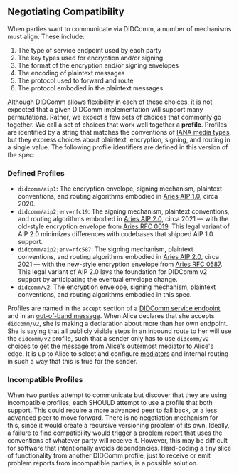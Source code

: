 ## Negotiating Compatibility

When parties want to communicate via DIDComm, a number of mechanisms must align. These include:

1. The type of service endpoint used by each party
2. The key types used for encryption and/or signing
3. The format of the encryption and/or signing envelopes
4. The encoding of plaintext messages
5. The protocol used to forward and route
6. The protocol embodied in the plaintext messages

Although DIDComm allows flexibility in each of these choices, it is not expected that a given DIDComm implementation will support many permutations. Rather, we expect a few sets of choices that commonly go together. We call a set of choices that work well together a **profile**. Profiles are identified by a string that matches the conventions of [IANA media types](https://www.rfc-editor.org/rfc/rfc6838.html), but they express choices about plaintext, encryption, signing, and routing in a single value. The following profile identifiers are defined in this version of the spec:

### Defined Profiles

* `didcomm/aip1`: The encryption envelope, signing mechanism, plaintext conventions, and routing algorithms embodied in [Aries AIP 1.0](https://github.com/hyperledger/aries-rfcs/blob/main/concepts/0302-aries-interop-profile/README.md#aries-interop-profile-version-10), circa 2020.
* `didcomm/aip2;env=rfc19`: The signing mechanism, plaintext conventions, and routing algorithms embodied in [Aries AIP 2.0](https://github.com/hyperledger/aries-rfcs/blob/main/concepts/0302-aries-interop-profile/README.md#aries-interop-profile-version-20), circa 2021 &mdash; with the old-style encryption envelope from [Aries RFC 0019](https://github.com/hyperledger/aries-rfcs/tree/b3a3942ef052039e73cd23d847f42947f8287da2/features/0019-encryption-envelope#aries-rfc-0019-encryption-envelope). This legal variant of AIP 2.0 minimizes differences with codebases that shipped AIP 1.0 support.
* `didcomm/aip2;env=rfc587`: The signing mechanism, plaintext conventions, and routing algorithms embodied in [Aries AIP 2.0](https://github.com/hyperledger/aries-rfcs/blob/main/concepts/0302-aries-interop-profile/README.md#aries-interop-profile-version-20), circa 2021 &mdash; with the new-style encryption envelope from [Aries RFC 0587](https://github.com/hyperledger/aries-rfcs/tree/b3a3942ef052039e73cd23d847f42947f8287da2/features/0587-encryption-envelope-v2). This legal variant of AIP 2.0 lays the foundation for DIDComm v2 support by anticipating the eventual envelope change.
* `didcomm/v2`: The encryption envelope, signing mechanism, plaintext conventions, and routing algorithms embodied in this spec.

Profiles are named in the `accept` section of a [DIDComm service endpoint](#did-document-service-endpoint) and in an [out-of-band message](#out-of-band-messages). When Alice declares that she accepts `didcomm/v2`, she is making a declaration about more than her own endpoint. She is saying that all publicly visible steps in an inbound route to her will use the `didcomm/v2` profile, such that a sender only has to use `didcomm/v2` choices to get the message from Alice's outermost mediator to Alice's edge. It is up to Alice to select and configure [mediators](#roles) and internal routing in such a way that this is true for the sender.

### Incompatible Profiles

When two parties attempt to communicate but discover that they are using incompatible profiles, each SHOULD attempt to use a profile that both support. This could require a more advanced peer to fall back, or a less advanced peer to move forward. There is no negotiation mechanism for this, since it would create a recursive versioning problem of its own. Ideally, a failure to find compatibility would trigger a [problem report](#problem-reports) that uses the conventions of whatever party will receive it. However, this may be difficult for software that intentionally avoids dependencies. Hard-coding a tiny slice of functionality from another DIDComm profile, just to receive or emit problem reports from incompatible parties, is a possible solution.

